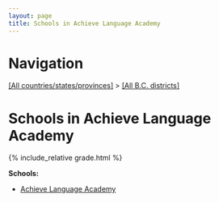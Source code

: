 ```yaml
---
layout: page
title: Schools in Achieve Language Academy
---
```

# Navigation

[[All countries/states/provinces]](../..) > [[All B.C. districts]](..)

# Schools in Achieve Language Academy

{% include_relative grade.html %}

**Schools:**

- [Achieve Language Academy](Achieve_Language_Academy.md)
